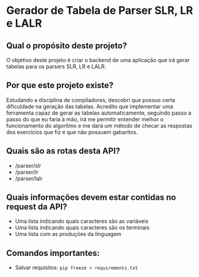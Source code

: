 # Gerador de Tabela de Parser SLR, LR e LALR

## Qual o propósito deste projeto?
O objetivo deste projeto é criar o backend de uma aplicação que irá gerar tabelas para os parsers SLR, LR e LALR.

## Por que este projeto existe?
Estudando a disciplina de compiladores, descobri que possuo certa dificuldade na geração das tabelas. Acredito que implementar uma ferramenta capaz de gerar as tabelas automaticamente, seguindo passo a passo do que eu faria à mão, irá me permitir entender melhor o funcionamento do algoritmo e me dará um método de checar as respostas dos exercícios que fiz e que não possuem gabaritos.

## Quais são as rotas desta API?
- /parser/slr
- /parser/lr
- /parser/lalr

## Quais informações devem estar contidas no request da API?
- Uma lista indicando quais caracteres são as variáveis
- Uma lista indicando quais caracteres são os terminais
- Uma lista com as produções da linguagem

## Comandos importantes:
- Salvar requisitos: ```pip freeze > requirements.txt```
